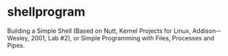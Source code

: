 # shellprogram
Building a Simple Shell (Based on Nutt, Kernel Projects for Linux, Addison-­­Wesley, 2001, Lab #2), or Simple Programming with Files, Processes and Pipes.
